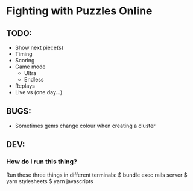 # Fighting with Puzzles Online

## TODO:

 * Show next piece(s)
 * Timing
 * Scoring
 * Game mode
   * Ultra
   * Endless
 * Replays
 * Live vs (one day...)

## BUGS:

 * Sometimes gems change colour when creating a cluster

## DEV:

### How do I run this thing?

Run these three things in different terminals:
$ bundle exec rails server
$ yarn stylesheets
$ yarn javascripts

